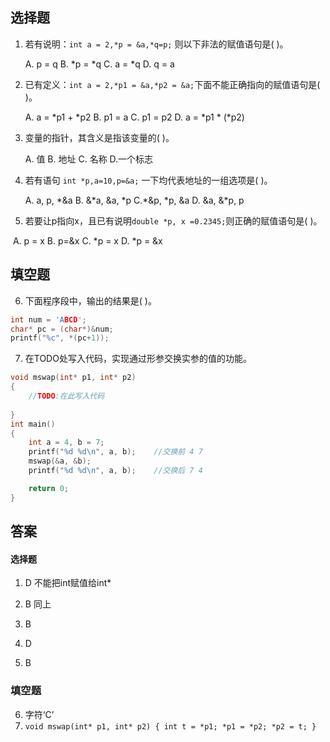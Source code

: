 ## 选择题

1. 若有说明：`int a = 2,*p = &a,*q=p;` 则以下非法的赋值语句是(  )。

   A. p = q					B. *p = *q				C. a = *q				D. q = a

2. 已有定义：`int a = 2,*p1 = &a,*p2 = &a;`下面不能正确指向的赋值语句是(  )。

   A. a = *p1 + *p2  	B. p1 = a				C. p1 = p2				D. a = *p1 * (*p2)

3. 变量的指针，其含义是指该变量的(  )。

   A. 值						  B. 地址					C. 名称					D.一个标志

4. 若有语句 `int *p,a=10,p=&a;` 一下均代表地址的一组选项是(  )。

   A. a, p, \*&a			  B. &\*a, &a, \*p		C.\*&p, \*p, &a		D. &a, &\*p, p

5. 若要让p指向x，且已有说明`double *p, x =0.2345;`则正确的赋值语句是(  )。

​		A. p = x					B. p=&x					C. *p = x				D. *p = &x



## 填空题

6. 下面程序段中，输出的结果是(  )。

```cpp
int num = 'ABCD';
char* pc = (char*)&num;
printf("%c", *(pc+1));
```

7. 在TODO处写入代码，实现通过形参交换实参的值的功能。

```c
void mswap(int* p1, int* p2)
{
	//TODO:在此写入代码
    
}
int main()
{
	int a = 4, b = 7;
	printf("%d %d\n", a, b);	//交换前 4 7
	mswap(&a, &b);
	printf("%d %d\n", a, b);	//交换后 7 4

	return 0;
}
```



## 答案

#### 选择题

1. D 不能把int赋值给int*
2. B 同上
3. B
4. D

5. B

### 填空题

6. 字符‘C’
7. `void mswap(int* p1, int* p2)
   {
   	int t = *p1;
   	*p1 = *p2;
   	*p2 = t;
   }`

